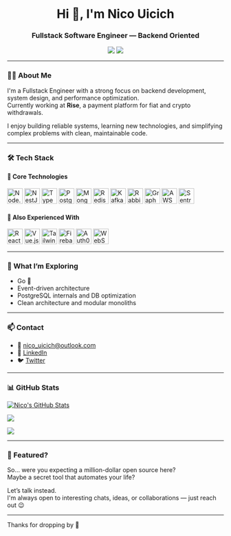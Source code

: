 <h1 align="center">Hi 👋, I'm Nico Uicich</h1>
<h3 align="center">Fullstack Software Engineer — Backend Oriented</h3>

<p align="center">
  <a href="https://twitter.com/NicoUicich"><img src="https://img.shields.io/twitter/follow/NicoUicich?style=for-the-badge" /></a>
  <a href="https://github.com/Nicouicich"><img src="https://img.shields.io/github/followers/Nicouicich?style=for-the-badge" /></a>
</p>

---

### 👨‍💻 About Me

I'm a Fullstack Engineer with a strong focus on backend development, system design, and performance optimization.  
Currently working at **Rise**, a payment platform for fiat and crypto withdrawals.

I enjoy building reliable systems, learning new technologies, and simplifying complex problems with clean, maintainable code.

---

### 🛠 Tech Stack

#### 🔧 Core Technologies

<p align="left">
  <a href="https://nodejs.org/" target="_blank"><img src="https://cdn.jsdelivr.net/gh/devicons/devicon/icons/nodejs/nodejs-original.svg" width="36" height="36" alt="Node.js" /></a>
  <a href="https://nestjs.com/" target="_blank"><img src="https://nestjs.com/img/logo-small.svg" width="36" height="36" alt="NestJS" /></a>
  <a href="https://www.typescriptlang.org/" target="_blank"><img src="https://cdn.jsdelivr.net/gh/devicons/devicon/icons/typescript/typescript-original.svg" width="36" height="36" alt="TypeScript" /></a>
  <a href="https://www.postgresql.org/" target="_blank"><img src="https://cdn.jsdelivr.net/gh/devicons/devicon/icons/postgresql/postgresql-original.svg" width="36" height="36" alt="PostgreSQL" /></a>
  <a href="https://www.mongodb.com/" target="_blank"><img src="https://cdn.jsdelivr.net/gh/devicons/devicon/icons/mongodb/mongodb-original.svg" width="36" height="36" alt="MongoDB" /></a>
  <a href="https://redis.io/" target="_blank"><img src="https://cdn.jsdelivr.net/gh/devicons/devicon/icons/redis/redis-original.svg" width="36" height="36" alt="Redis" /></a>
  <a href="https://kafka.apache.org/" target="_blank"><img src="https://upload.wikimedia.org/wikipedia/commons/0/0a/Apache_kafka-icon.svg" width="36" height="36" alt="Kafka" /></a>
  <a href="https://www.rabbitmq.com/" target="_blank"><img src="https://upload.wikimedia.org/wikipedia/commons/7/71/RabbitMQ_logo.svg" width="36" height="36" alt="RabbitMQ" /></a>
  <a href="https://graphql.org/" target="_blank"><img src="https://cdn.jsdelivr.net/gh/devicons/devicon/icons/graphql/graphql-plain.svg" width="36" height="36" alt="GraphQL" /></a>
  <a href="https://aws.amazon.com/" target="_blank"><img src="https://cdn.jsdelivr.net/gh/devicons/devicon/icons/amazonwebservices/amazonwebservices-original.svg" width="36" height="36" alt="AWS" /></a>
  <a href="https://sentry.io/" target="_blank"><img src="https://raw.githubusercontent.com/kiwicopple/awesome-sentry/master/sentry-logo.svg" width="36" height="36" alt="Sentry" /></a>
</p>

#### 🧱 Also Experienced With

<p align="left">
  <a href="https://reactjs.org/" target="_blank"><img src="https://cdn.jsdelivr.net/gh/devicons/devicon/icons/react/react-original.svg" width="36" height="36" alt="React" /></a>
  <a href="https://vuejs.org/" target="_blank"><img src="https://cdn.jsdelivr.net/gh/devicons/devicon/icons/vuejs/vuejs-original.svg" width="36" height="36" alt="Vue.js" /></a>
  <a href="https://tailwindcss.com/" target="_blank"><img src="https://cdn.jsdelivr.net/gh/devicons/devicon/icons/tailwindcss/tailwindcss-plain.svg" width="36" height="36" alt="TailwindCSS" /></a>
  <a href="https://firebase.google.com/" target="_blank"><img src="https://cdn.jsdelivr.net/gh/devicons/devicon/icons/firebase/firebase-plain.svg" width="36" height="36" alt="Firebase" /></a>
  <a href="https://auth0.com/" target="_blank"><img src="https://raw.githubusercontent.com/limhenry/auth0-logo/main/Auth0%20Vertical%20White%20Orange/Auth0%20Vertical%20Orange.svg" width="36" height="36" alt="Auth0" /></a>
  <a href="https://developer.mozilla.org/en-US/docs/Web/API/WebSockets_API" target="_blank"><img src="https://upload.wikimedia.org/wikipedia/commons/8/8e/Websocket-icon.svg" width="36" height="36" alt="WebSockets" /></a>
</p>



---

### 🧪 What I’m Exploring

- Go 🐹  
- Event-driven architecture  
- PostgreSQL internals and DB optimization  
- Clean architecture and modular monoliths

---

### 📫 Contact

- 📧 [nico_uicich@outlook.com](mailto:nico_uicich@outlook.com)  
- 💼 [LinkedIn](https://www.linkedin.com/in/nicolas-uicich)  
- 🐦 [Twitter](https://twitter.com/NicoUicich)

---

### 📊 GitHub Stats

<a href="https://github.com/Nicouicich"><img src="https://github-readme-stats.vercel.app/api?username=Nicouicich&show_icons=true&theme=radical&count_private=true" alt="Nico's GitHub Stats" /></a>

<a href="https://github.com/Nicouicich"><img src="https://github-readme-streak-stats.herokuapp.com/?user=Nicouicich&theme=radical" /></a>

<a href="https://github.com/Nicouicich"><img src="https://github-readme-stats.vercel.app/api/top-langs/?username=Nicouicich&layout=compact&theme=radical" /></a>

---

### 🧠 Featured?

So… were you expecting a million-dollar open source here?  
Maybe a secret tool that automates your life?

Let’s talk instead.  
I'm always open to interesting chats, ideas, or collaborations — just reach out 😉

---

Thanks for dropping by 👋
